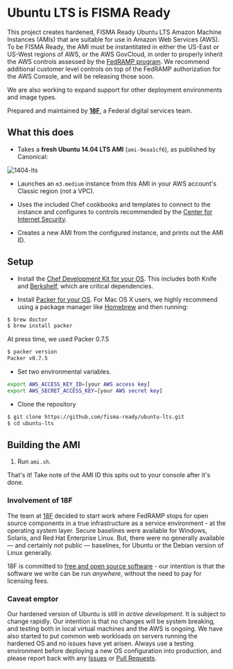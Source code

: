 # Ubuntu LTS is FISMA Ready

This project creates hardened, FISMA Ready Ubuntu LTS Amazon Machine Instances (AMIs) that are suitable for use in Amazon Web Services (AWS). To be FISMA Ready, the AMI must be instantitated in either the US-East or US-West regions of AWS, or the AWS GovCloud, in order to properly inherit the AWS controls assessed by the [FedRAMP program](http://www.fedramp.gov/). We recommend additional customer level controls on top of the FedRAMP authorization for the AWS Console, and will be releasing those soon.

We are also working to expand support for other deployment environments and image types.

Prepared and maintained by **[18F](https://18f.gsa.gov)**, a Federal digital services team.

## What this does

* Takes a **fresh Ubuntu 14.04 LTS AMI** (`ami-9eaa1cf6`), as published by Canonical:

![1404-lts](docs/ubuntu-1404.png)

* Launches an `m3.medium` instance from this AMI in your AWS account's Classic region (not a VPC).

* Uses the included Chef cookbooks and templates to connect to the instance and configures to controls recommended by the [Center for Internet Security](http://www.cisecurity.org/).

* Creates a new AMI from the configured instance, and prints out the AMI ID.

## Setup

* Install the [Chef Development Kit for your OS](https://downloads.chef.io/chef-dk/mac/#/). This includes both Knife and [Berkshelf](http://berkshelf.com/), which are critical dependencies.

* Install [Packer for your OS](https://www.packer.io/intro/getting-started/setup.html). For Mac OS X users, we highly recommend using a package manager like [Homebrew](http://brew.sh/) and then running:

```bash
$ brew doctor
$ brew install packer
```
At press time, we used Packer 0.7.5

```bash
$ packer version
Packer v0.7.5
```

* Set two environmental variables.

```bash
export AWS_ACCESS_KEY_ID=[your AWS access key]
export AWS_SECRET_ACCESS_KEY=[your AWS secret key]
```
* Clone the repository 
```bash
$ git clone https://github.com/fisma-ready/ubuntu-lts.git
$ cd ubuntu-lts
```

## Building the AMI

1. Run `ami.sh`.

That's it! Take note of the AMI ID this spits out to your console after it's done.

### Involvement of 18F

The team at [18F](https://18f.gsa.gov) decided to start work where FedRAMP stops for open source components in a true infrastructure as a service environment - at the operating system layer. Secure baselines were available for Windows, Solaris, and Red Hat Enterprise Linux. But, there were no generally available &mdash; and certainly not public &mdash; baselines, for Ubuntu or the Debian version of Linux generally.

18F is committed to [free and open source software](https://github.com/18F/open-source-policy/blob/master/policy.md) - our intention is that the software we write can be run _anywhere_, without the need to pay for licensing fees.

### Caveat emptor

Our hardened version of Ubuntu is still in *_active development_*. It is subject to change rapidly. Our intention is that no changes will be system breaking, and testing both in local virtual machines and the AWS is ongoing. We have also started to put common web workloads on servers running the hardened OS and no issues have yet arisen. Always use a testing environment before deploying a new OS configuration into production, and please report back with any [Issues](https://github.com/fisma-ready/ubuntu-lts/issues) or [Pull Requests](https://github.com/fisma-ready/ubuntu-lts/pulls).
